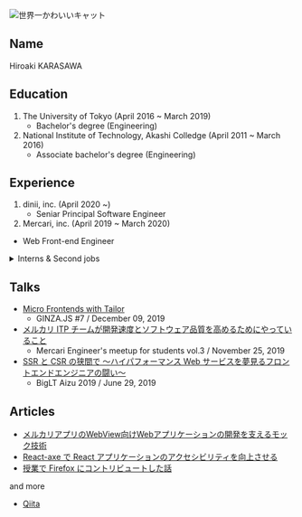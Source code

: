 ![世界一かわいいキャット](https://github.com/karszawa/bio/blob/master/assets/cat-3.jpg)

## Name

Hiroaki KARASAWA

## Education

1. The University of Tokyo (April 2016 ~ March 2019)
   - Bachelor's degree (Engineering)
2. National Institute of Technology, Akashi Colledge (April 2011 ~ March 2016)
   - Associate bachelor's degree (Engineering)

## Experience

1. dinii, inc. (April 2020 ~)
   - Seniar Principal Software Engineer
2. Mercari, inc. (April 2019 ~ March 2020)
  - Web Front-end Engineer

<details>
<summary>Interns & Second jobs</summary>
- dinii, inc. (Second job)
- Graduate School of Information Science and Technology, The University of Tokyo. (Second job)
- ThinkCyte, inc. (Part-time job)
- READYFOR, inc. (Part-time job)
- Cookpad, inc. (Summer intern)
- LINE Corporation (Spring intern)
- TeamLab, inc. (Summer intern)
</details>

<!-- ## Skills

- Web Front-end technologies, such as JavaScript / TypeScript / React (Performance and Architecture)
- Agile development -->

## Talks

- [Micro Frontends with Tailor](https://speakerdeck.com/karszawa/micro-frontends-with-tailor)
  - GINZA.JS #7 / December 09, 2019
- [メルカリ ITP チームが開発速度とソフトウェア品質を高めるためにやっていること](https://speakerdeck.com/karszawa/how-to-handle-the-speed-and-the-quality-in-itp-team)
  - Mercari Engineer's meetup for students vol.3 / November 25, 2019
- [SSR と CSR の狭間で 〜ハイパフォーマンス Web サービスを夢見るフロントエンドエンジニアの闘い〜](https://speakerdeck.com/karszawa/ssrtocsrfalsexia-jian-de-haipahuomansuwebsabisuwomeng-jian-ruhurontoendoenziniafalsedou-i)
  - BigLT Aizu 2019 / June 29, 2019

## Articles

- [メルカリアプリのWebView向けWebアプリケーションの開発を支えるモック技術](https://engineering.mercari.com/blog/entry/2019-12-21-000000/)
- [React-axe で React アプリケーションのアクセシビリティを向上させる](https://engineering.mercari.com/blog/entry/2019-06-18-190000/)
- [授業で Firefox にコントリビュートした話](http://siquare.hatenablog.com/entry/2017/10/25/151600)

and more

- [Qiita](https://qiita.com/karszawa)
